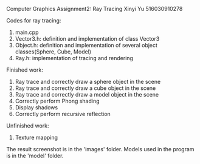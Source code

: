 Computer Graphics Assignment2: Ray Tracing
Xinyi Yu 516030910278

Codes for ray tracing: 
1. main.cpp
2. Vector3.h: definition and implementation of class Vector3
3. Object.h: definition and implementation of several object classes(Sphere, Cube, Model)
4. Ray.h: implementation of tracing and rendering

Finished work:
1. Ray trace and correctly draw a sphere object in the scene
2. Ray trace and correctly draw a cube object in the scene
3. Ray trace and correctly draw a model object in the scene
4. Correctly perform Phong shading
5. Display shadows
6. Correctly perform recursive reflection

Unfinished work:
1. Texture mapping

The result screenshot is in the 'images' folder.
Models used in the program is in the 'model' folder.